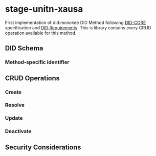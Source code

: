 # stage-unitn-xausa
First implementation of did:monokee DID Method following [DID-CORE](https://www.w3.org/TR/did-core/) specification and [DID Requirements](https://www.w3.org/TR/did-core/#methods).
This is library contains every CRUD operation available for this method. 

## DID Schema
### Method-specific identifier

## CRUD Operations
### Create
### Resolve 
### Update
### Deactivate

## Security Considerations